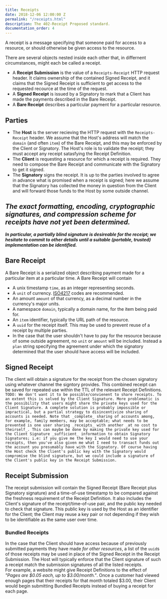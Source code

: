 ```yaml
---
title: Receipts
date: 2018-12-06 12:00:00 Z
permalink: "/receipts.html"
description: The 402-Receipt Proposed standard.
documentation_order: 4
---
```


A receipt is a message specifying that someone paid for access to a resource, or should otherwise be given access to the resource.

There are several objects nested inside each other that, in differnent circumstances, might each be called a receipt.

- A **Receipt Submission** is the value of a `Receipts-Receipt` HTTP request header. It claims ownership of the contained Signed Receipt, and it claims that the Signed Receipt is sufficient to get access to the requested recource at the time of the request.
- A **Signed Receipt** is issued by a Signatory to mark that a Client has made the payments described in the Bare Receipt.
- A **Bare Receipt** describes a particular payment for a particular resource.

## Parties
- The **Host** is the server recieving the HTTP request with the `Receipts-Receipt` header. We assume that the Host's address will match the `domain` (and often `item`) of the Bare Receipt, and this may be enforced by the Client or Signatory. The Host's role is to validate the receipt; they must accept any receipt satasfying the Receipt Definition. 
- The **Client** is requesting a resource for which a receipt is required. They need to compose the Bare Receipt and communicate with the Signatory to get it signed.
- The **Signatory** signs the receipt. It is up to the parties involved to agree in advance what is promised when a receipt is signed; here we assume that the Signatory has collected the money in question from the Client and will forward those funds to the Host by some outside channel.

## _The exact formatting, encoding, cryptographic signatures, and compression scheme for receipts have not yet been determined._
_**In particular, a partially blind signature is desireable for the receipt; we hesitate to commit to other details until a suitable (portable, trusted) implementation can be identified.**_

## Bare Receipt
A Bare Receipt is a serialized object describing payment made for a particular item at a particular time. A Bare Receipt will contain

- A unix timestamp `time`, as an integer representing seconds.
- A `unit` of currency. [ISO4217](https://en.wikipedia.org/wiki/ISO_4217) codes are recommended. 
- An amount `amount` of that currency, as a decimal number in the currency's major units.
- A namespace `domain`, typically a domain name, for the item being paid for.
- An `item` identifier, typically the URL path of the resource.
- A `uuid` for the receipt itself. This may be used to prevent reuse of a receipt by multiple parties.
- In the case that the user shouldn't have to pay for the resource because of some outside agreement, no `unit` or `amount` will be included. Instead a `plan` string specifying the agreement under which the signatory determined that the user should have access will be included.

## Signed Receipt
The client will obtain a signature for the receipt from the chosen signatory using whatever channel the signtory provides. This combined receipt can be saved for repeated use within the TTL of the relevant Receipt Definitions.  
`TODO: We don't want it to be possible/convienent to share receipts. To an extent this is solved by the Client Signature. More problematic is the possibility that users might share the private keys used for the Client Signature. A complete solution is probably impossible or impractical, but a partial strategy to disincentivize sharing of accounts is needed. Note that _complete_ sharing of accounts among, for example, family members, may be acceptable; what needs to be prevented is one user sharing _receipts_ with another _at no cost to theirself_. This can maybe be done by making the private key used for the Client Signature _sufficient_ information to obtain Signatory Signatures; i.e: if you give me the key I would need to use your receipts, then you've also given me what I need to transact funds out the account you presumably have with the Signatory. Of course having the Host check the Client's public key with the Signatory would compromise the blind signature, but we could include a signature of the Client's public key in the Receipt Submission.`

## Receipt Submission
The receipt submission will contain the Signed Receipt (Bare Receipt plus Signatory signature) and a time-of-use timestamp to be compared against the freshness requirement of the Receipt Definition. It also includes the Client's signature of the receipt/time-of-use pair, and the public key needed to check that signature. This public key is used by the Host as an identifier for the Client; the Client may reuse a key pair or not depending if they wish to be identifiable as the same user over time.

### Bundled Receipts
In the case that the Client should have access because of previously submitted payments they have made _for other resources_, a list of the `uuid`s of those receipts may be used in place of the Signed Receipt in the Receipt Submission. The Host will typically enforce that the Client signature of such a receipt match the submission signatures of all the listed receipts.  
For example, a website might give Receipt Definitions to the effect of _"Pages are \$0.05 each, up to \$3.00/month."_. Once a customer had viewed enough pages that their receipts for that month totaled \$3.00, their Client would begin submitting Bundled Receipts instead of buying a receipt for each page. 

